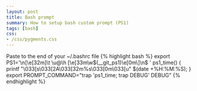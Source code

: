 ```yaml
---
layout: post
title: Bash prompt
summary: How to setup bash custom prompt (PS1)
tags: [bash]
css:
- /css/pygments.css
---
```


Paste to the end of your ~/.bashrc file
{% highlight bash %}
export PS1='\n\[\e[32m\]\t \u@\h \[\e[33m\w$(__git_ps1)\e[0m\]\n$ '
ps1_time() {
	  printf "\033[s\033[2A\033[32m%s\033[0m\033[u" $(date +%H:%M:%S);
}
export PROMPT_COMMAND="trap 'ps1_time; trap DEBUG' DEBUG"
{% endhighlight %}


